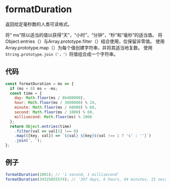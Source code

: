 # formatDuration

返回给定毫秒数的人类可读格式。

将“ ms”除以适当的值以获得“天”，“小时”，“分钟”，“秒”和“毫秒”的适当值。
将Object.entries（）与Array.prototype.filter（）结合使用，仅保留非零值。
使用Array.prototype.map（）为每个值创建字符串，并将其适当地复数。
使用`String.prototype.join（'，'）`将值组合成一个字符串。

## 代码

```js
const formatDuration = ms => {
  if (ms < 0) ms = -ms;
  const time = {
    day: Math.floor(ms / 86400000),
    hour: Math.floor(ms / 3600000) % 24,
    minute: Math.floor(ms / 60000) % 60,
    second: Math.floor(ms / 1000) % 60,
    millisecond: Math.floor(ms) % 1000
  };
  return Object.entries(time)
    .filter(val => val[1] !== 0)
    .map(([key, val]) => `${val} ${key}${val !== 1 ? 's' : ''}`)
    .join(', ');
};
```

## 例子

```js
formatDuration(1001); // '1 second, 1 millisecond'
formatDuration(34325055574); // '397 days, 6 hours, 44 minutes, 15 seconds, 574 milliseconds'
```
